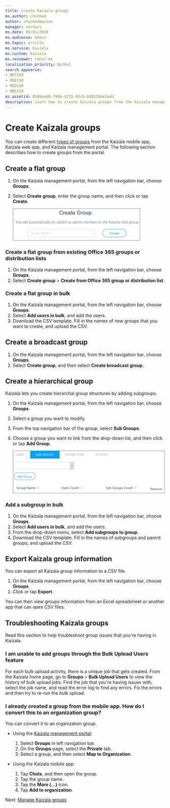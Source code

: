 ```yaml
---
title: Create Kaizala groups
ms.author: chucked
author: chuckedmonson
manager: serdars
ms.date: 05/01/2019
ms.audience: Admin
ms.topic: article
ms.service: Kaizala
ms.custom: Kaizala
ms.reviewer: rahul-mi
localization_priority: Normal
search.appverid:
- MET150
- MOE150
- MED150
- MBS150
ms.assetid: 858bead0-f99b-4215-83c6-b8812bbe3edd
description: Learn how to create Kaizala groups from the Kaizala management portal.
---
```


# Create Kaizala groups

You can create different [types of groups](groups-in-kaizala.md) from the Kaizala mobile app, Kaizala web app, and Kaizala management portal. The following section describes how to create groups from the portal.

## Create a flat group

1. On the Kaizala management portal, from the left navigation bar, choose **Groups**.
2. Select **Create group**, enter the group name, and then click or tap **Create**.
    
   ![Enter the name to create a new Kaizala group](media/f913453e-6a66-45bd-a51c-114ebf5be0d7.png)

### Create a flat group from existing Office 365 groups or distribution lists

1. On the Kaizala management portal, from the left navigation bar, choose **Groups**.
2. Select **Create group** > **Create from Office 365 group or distribution list**.

### Create a flat group in bulk

1. On the Kaizala management portal, from the left navigation bar, choose **Groups**.
2. Select **Add users in bulk**, and add the users.
3. Download the CSV template. Fill in the names of new groups that you want to create, and upload the CSV.

## Create a broadcast group

1. On the Kaizala management portal, from the left navigation bar, choose **Groups**.
2. Select **Create group**, and then select **Create broadcast group**. 

## Create a hierarchical group

Kaizala lets you create hierarchal group structures by adding subgroups. 

1. On the Kaizala management portal, from the left navigation bar, choose **Groups**.
2. Select a group you want to modify.
3. From the top navigation bar of the group, select **Sub Groups**.
4. Choose a group you want to link from the drop-down list, and then click or tap **Add Group**.
   
   ![Add a Kaizala subgroup to a parent group](media/890765a2-9e2e-409f-88fa-0e478dfeb0c6.png)

### Add a subgroup in bulk

1. On the Kaizala management portal, from the left navigation bar, choose **Groups**.
2. Select **Add users in bulk**, and add the users.
3. From the drop-down menu, select **Add subgroups to group**.
4. Download the CSV template. Fill in the names of subgroups and parent groups, and upload the CSV.

## Export Kaizala group information

You can export all Kaizala group information to a CSV file.

1.	On the Kaizala management portal, from the left navigation bar, choose **Groups**. 
2.	Click or tap **Export**.

You can then view groups information from an Excel spreadsheet or another app that can open CSV files. 

## Troubleshooting Kaizala groups

Read this section to help troubleshoot group issues that you're having in Kaizala.
  
### I am unable to add groups through the Bulk Upload Users feature

For each bulk upload activity, there is a unique job that gets created. From the Kaizala home page, go to **Groups** > **Bulk Upload Users** to view the history of bulk upload jobs. Find the job that you're having issues with, select the job name, and read the error log to find any errors. Fix the errors and then try to re-run the bulk upload. 
  
### I already created a group from the mobile app. How do I convert this to an organization group?

You can convert it to an organization group. 

- Using the [Kaizala management portal](https://manage.kaiza.la):
  1. Select **Groups** in left navigation bar. 
  2. On the **Groups** page, select the **Private** tab. 
  3. Select a group, and then select **Map to Organization**.

- Using the Kaizala mobile app:
  1. Tap **Chats**, and then open the group.
  2. Tap the group name.
  3. Tap the **More (...)** icon.
  4. Tap **Add to organization**.

Next: [Manage Kaizala groups](manage-kaizala-groups.md)

